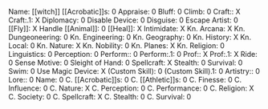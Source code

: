 Name: [[witch]]
[[Acrobatic]]s: 0
Appraise: 0
Bluff: 0
Climb: 0
Craft:: X
Craft:.1: X
Diplomacy: 0
Disable Device: 0
Disguise: 0
Escape Artist: 0
[[Fly]]: X
Handle [[Animal]]: 0
[[Heal]]: X
Intimidate: X
Kn. Arcana: X
Kn. Dungeoneering: 0
Kn. Engineering: 0
Kn. Geography: 0
Kn. History: X
Kn. Local: 0
Kn. Nature: X
Kn. Nobility: 0
Kn. Planes: X
Kn. Religion: 0
Linguistics: 0
Perception: 0
Perform:: 0
Perform:.1: 0
Prof:: X
Prof:.1: X
Ride: 0
Sense Motive: 0
Sleight of Hand: 0
Spellcraft: X
Stealth: 0
Survival: 0
Swim: 0
Use Magic Device: X
(Custom Skill): 0
(Custom Skill).1: 0
Artistry:: 0
Lore:: 0
Name: 0
C. [[Acrobatic]]s: 0
C. [[Athletic]]s: 0
C. Finesse: 0
C. Influence: 0
C. Nature: X
C. Perception: 0
C. Performance: 0
C. Religion: X
C. Society: 0
C. Spellcraft: X
C. Stealth: 0
C. Survival: 0
